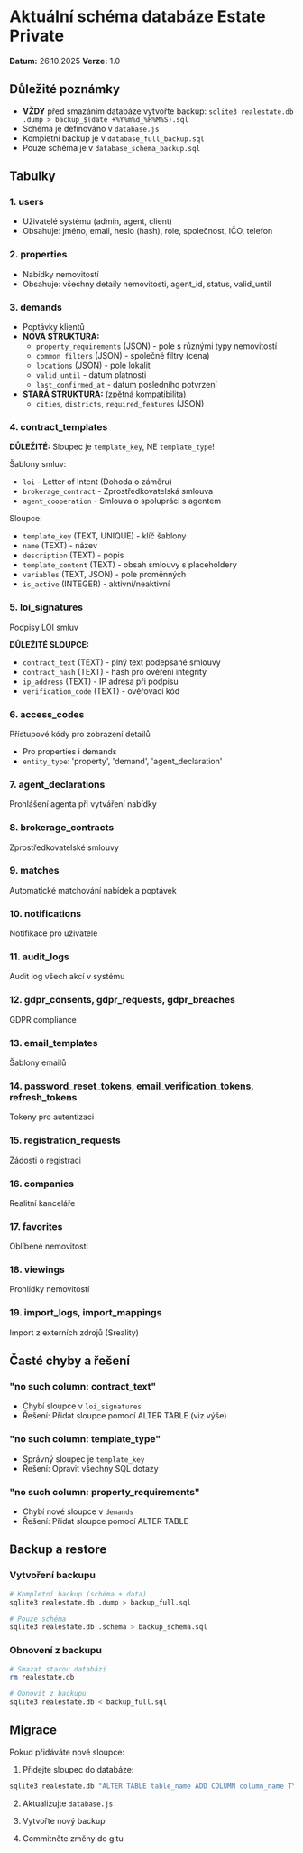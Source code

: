 # Aktuální schéma databáze Estate Private

**Datum:** 26.10.2025
**Verze:** 1.0

## Důležité poznámky

- **VŽDY** před smazáním databáze vytvořte backup: `sqlite3 realestate.db .dump > backup_$(date +%Y%m%d_%H%M%S).sql`
- Schéma je definováno v `database.js`
- Kompletní backup je v `database_full_backup.sql`
- Pouze schéma je v `database_schema_backup.sql`

## Tabulky

### 1. users
- Uživatelé systému (admin, agent, client)
- Obsahuje: jméno, email, heslo (hash), role, společnost, IČO, telefon

### 2. properties
- Nabídky nemovitostí
- Obsahuje: všechny detaily nemovitosti, agent_id, status, valid_until

### 3. demands
- Poptávky klientů
- **NOVÁ STRUKTURA:**
  - `property_requirements` (JSON) - pole s různými typy nemovitostí
  - `common_filters` (JSON) - společné filtry (cena)
  - `locations` (JSON) - pole lokalit
  - `valid_until` - datum platnosti
  - `last_confirmed_at` - datum posledního potvrzení
- **STARÁ STRUKTURA:** (zpětná kompatibilita)
  - `cities`, `districts`, `required_features` (JSON)

### 4. contract_templates
**DŮLEŽITÉ:** Sloupec je `template_key`, NE `template_type`!

Šablony smluv:
- `loi` - Letter of Intent (Dohoda o záměru)
- `brokerage_contract` - Zprostředkovatelská smlouva
- `agent_cooperation` - Smlouva o spolupráci s agentem

Sloupce:
- `template_key` (TEXT, UNIQUE) - klíč šablony
- `name` (TEXT) - název
- `description` (TEXT) - popis
- `template_content` (TEXT) - obsah smlouvy s placeholdery
- `variables` (TEXT, JSON) - pole proměnných
- `is_active` (INTEGER) - aktivní/neaktivní

### 5. loi_signatures
Podpisy LOI smluv

**DŮLEŽITÉ SLOUPCE:**
- `contract_text` (TEXT) - plný text podepsané smlouvy
- `contract_hash` (TEXT) - hash pro ověření integrity
- `ip_address` (TEXT) - IP adresa při podpisu
- `verification_code` (TEXT) - ověřovací kód

### 6. access_codes
Přístupové kódy pro zobrazení detailů
- Pro properties i demands
- `entity_type`: 'property', 'demand', 'agent_declaration'

### 7. agent_declarations
Prohlášení agenta při vytváření nabídky

### 8. brokerage_contracts
Zprostředkovatelské smlouvy

### 9. matches
Automatické matchování nabídek a poptávek

### 10. notifications
Notifikace pro uživatele

### 11. audit_logs
Audit log všech akcí v systému

### 12. gdpr_consents, gdpr_requests, gdpr_breaches
GDPR compliance

### 13. email_templates
Šablony emailů

### 14. password_reset_tokens, email_verification_tokens, refresh_tokens
Tokeny pro autentizaci

### 15. registration_requests
Žádosti o registraci

### 16. companies
Realitní kanceláře

### 17. favorites
Oblíbené nemovitosti

### 18. viewings
Prohlídky nemovitostí

### 19. import_logs, import_mappings
Import z externích zdrojů (Sreality)

## Časté chyby a řešení

### "no such column: contract_text"
- Chybí sloupce v `loi_signatures`
- Řešení: Přidat sloupce pomocí ALTER TABLE (viz výše)

### "no such column: template_type"
- Správný sloupec je `template_key`
- Řešení: Opravit všechny SQL dotazy

### "no such column: property_requirements"
- Chybí nové sloupce v `demands`
- Řešení: Přidat sloupce pomocí ALTER TABLE

## Backup a restore

### Vytvoření backupu
```bash
# Kompletní backup (schéma + data)
sqlite3 realestate.db .dump > backup_full.sql

# Pouze schéma
sqlite3 realestate.db .schema > backup_schema.sql
```

### Obnovení z backupu
```bash
# Smazat starou databázi
rm realestate.db

# Obnovit z backupu
sqlite3 realestate.db < backup_full.sql
```

## Migrace

Pokud přidáváte nové sloupce:

1. Přidejte sloupec do databáze:
```bash
sqlite3 realestate.db "ALTER TABLE table_name ADD COLUMN column_name TYPE;"
```

2. Aktualizujte `database.js`

3. Vytvořte nový backup

4. Commitněte změny do gitu
